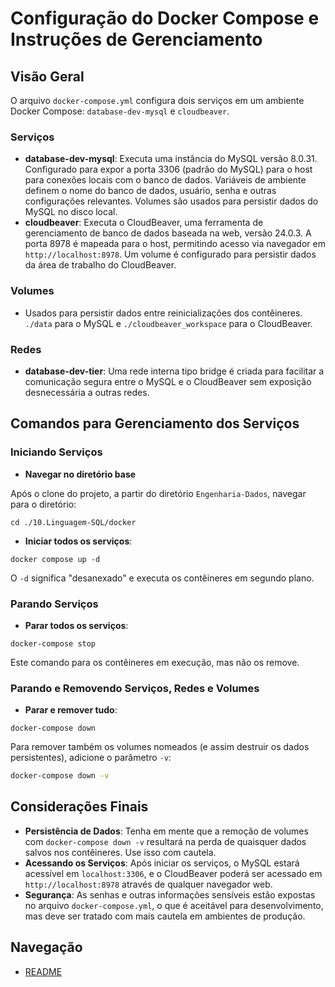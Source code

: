 
# Configuração do Docker Compose e Instruções de Gerenciamento

## Visão Geral

O arquivo `docker-compose.yml` configura dois serviços em um ambiente Docker Compose: `database-dev-mysql` e `cloudbeaver`.

### Serviços

- **database-dev-mysql**: Executa uma instância do MySQL versão 8.0.31. Configurado para expor a porta 3306 (padrão do MySQL) para o host para conexões locais com o banco de dados. Variáveis de ambiente definem o nome do banco de dados, usuário, senha e outras configurações relevantes. Volumes são usados para persistir dados do MySQL no disco local.
- **cloudbeaver**: Executa o CloudBeaver, uma ferramenta de gerenciamento de banco de dados baseada na web, versão 24.0.3. A porta 8978 é mapeada para o host, permitindo acesso via navegador em `http://localhost:8978`. Um volume é configurado para persistir dados da área de trabalho do CloudBeaver.

### Volumes

- Usados para persistir dados entre reinicializações dos contêineres. `./data` para o MySQL e `./cloudbeaver_workspace` para o CloudBeaver.

### Redes

- **database-dev-tier**: Uma rede interna tipo bridge é criada para facilitar a comunicação segura entre o MySQL e o CloudBeaver sem exposição desnecessária a outras redes.

## Comandos para Gerenciamento dos Serviços

### Iniciando Serviços
- **Navegar no diretório base**

Após o clone do projeto, a partir do diretório `Engenharia-Dados`, navegar para o diretório:

```shell
cd ./10.Linguagem-SQL/docker
```
 
- **Iniciar todos os serviços**:
```shell
docker compose up -d
```
  O `-d` significa "desanexado" e executa os contêineres em segundo plano.

### Parando Serviços

- **Parar todos os serviços**:
```shell
docker-compose stop
```
  Este comando para os contêineres em execução, mas não os remove.

### Parando e Removendo Serviços, Redes e Volumes

- **Parar e remover tudo**:
```shell
docker-compose down
```
  Para remover também os volumes nomeados (e assim destruir os dados persistentes), adicione o parâmetro `-v`:
```bash
docker-compose down -v
```

## Considerações Finais

- **Persistência de Dados**: Tenha em mente que a remoção de volumes com `docker-compose down -v` resultará na perda de quaisquer dados salvos nos contêineres. Use isso com cautela.
- **Acessando os Serviços**: Após iniciar os serviços, o MySQL estará acessível em `localhost:3306`, e o CloudBeaver poderá ser acessado em `http://localhost:8978` através de qualquer navegador web.
- **Segurança**: As senhas e outras informações sensíveis estão expostas no arquivo `docker-compose.yml`, o que é aceitável para desenvolvimento, mas deve ser tratado com mais cautela em ambientes de produção.


## Navegação
- [README](../README.md)
